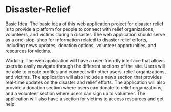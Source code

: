 # Disaster-Relief

Basic Idea:
The basic idea of this web application project for disaster relief is to provide a platform for people to connect with relief organizations, volunteers, and victims during a disaster. The web application should serve as a one-stop-shop for information related to disaster relief efforts, including news updates, donation options, volunteer opportunities, and resources for victims.

Working:
The web application will have a user-friendly interface that allows users to easily navigate through the different sections of the site. Users will be able to create profiles and connect with other users, relief organizations, and victims. The application will also include a news section that provides real-time updates on the disaster and relief efforts. The application will also provide a donation section where users can donate to relief organizations, and a volunteer section where users can sign up to volunteer. The application will also have a section for victims to access resources and get help.

